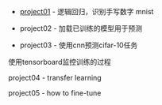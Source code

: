 + [project01](project01.py) - 逻辑回归，识别手写数字 mnist

+ project02 - 加载已训练的模型用于预测

+ project03 - 使用cnn预测cifar-10任务 

使用tensorboard监控训练的过程

project04 - transfer learning

project05 - how to fine-tune
